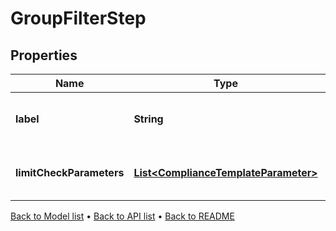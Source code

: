 

# GroupFilterStep


## Properties

| Name | Type | Description | Notes |
|------------ | ------------- | ------------- | -------------|
|**label** | **String** | The label of the compliance step |  |
|**limitCheckParameters** | [**List&lt;ComplianceTemplateParameter&gt;**](ComplianceTemplateParameter.md) | Parameters required for an absolute limit check |  |



[Back to Model list](../README.md#documentation-for-models) &#8226; [Back to API list](../README.md#documentation-for-api-endpoints) &#8226; [Back to README](../README.md)


